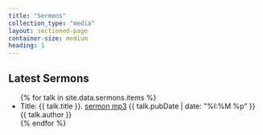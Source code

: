 ```yaml
---
title: "Sermons"
collection_type: "media"
layout: sectioned-page
container-size: medium
heading: 1
---
```


## Latest Sermons
<ul>
  {% for talk in site.data.sermons.items %}
    <li>Title: {{ talk.title }}. <a href="{{ talk.enclosure.link }}">sermon mp3</a> {{ talk.pubDate | date: "%I:%M %p" }} {{ talk.author }}</li>
  {% endfor %}    
</ul>
